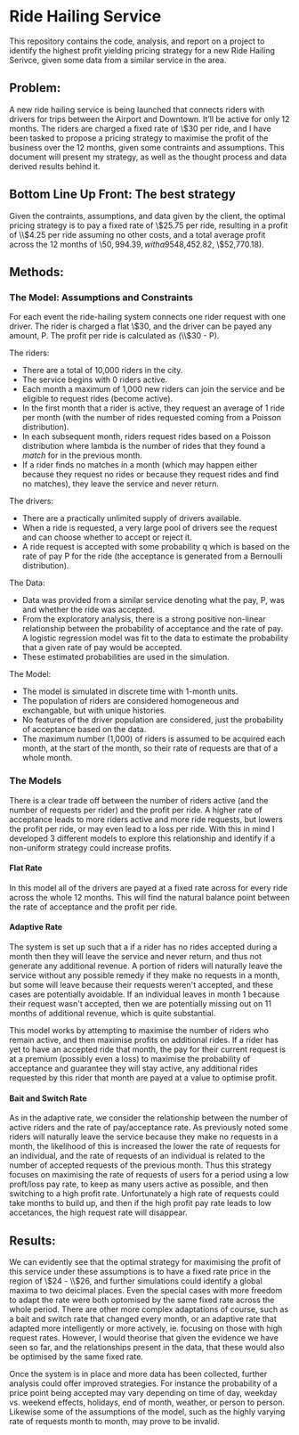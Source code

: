 # Ride Hailing Service

This repository contains the code, analysis, and report on a project to identify the highest profit yielding pricing strategy for a new Ride Hailing Serivce, given some data from a similar service in the area.


## Problem:

A new ride hailing service is being launched that connects riders with drivers for trips between the Airport and Downtown. It’ll be active for only 12 months. The riders are charged a fixed rate of \\$30 per ride, and I have been tasked to propose a pricing strategy to maximise the profit of the business over the 12 months, given some contraints and assumptions. This document will present my strategy, as well as the thought process and data derived results behind it.


## Bottom Line Up Front: The best strategy

Given the contraints, assumptions, and data given by the client, the optimal pricing strategy is to pay a fixed rate of \\$25.75 per ride, resulting in a profit of \\$4.25 per ride assuming no other costs, and a total average profit across the 12 months of \\$50,994.39, with a 95% confidence interval of (\\$48,452.82, \\$52,770.18).


## Methods:

### The Model: Assumptions and Constraints

For each event the ride-hailing system connects one rider request with one driver. The rider is charged a flat \\$30, and the driver can be payed any amount, P. The profit per ride is calculated as (\\$30 - P).

The riders:
- There are a total of 10,000 riders in the city.
- The service begins with 0 riders active.
- Each month a maximum of 1,000 new riders can join the service and be eligible to request rides (become active).
- In the first month that a rider is active, they request an average of 1 ride per month (with the number of rides requested coming from a Poisson distribution).
- In each subsequent month, riders request rides based on a Poisson distribution where lambda is the number of rides that they found a *match* for in the previous month.
- If a rider finds no matches in a month (which may happen either because they request no rides or because they request rides and find no matches), they leave the service and never return.

The drivers:
- There are a practically unlimited supply of drivers available.
- When a ride is requested, a very large pool of drivers see the request and can choose whether to accept or reject it.
- A ride request is accepted with some probability q which is based on the rate of pay P for the ride (the acceptance is generated from a Bernoulli distribution).

The Data:
- Data was provided from a similar service denoting what the pay, P, was and whether the ride was accepted.
- From the exploratory analysis, there is a strong positive non-linear relationship between the probability of acceptance and the rate of pay. A logistic regression model was fit to the data to estimate the probability that a given rate of pay would be accepted.
- These estimated probabilities are used in the simulation.

The Model:
- The model is simulated in discrete time with 1-month units.
- The population of riders are considered homogeneous and exchangable, but with unique histories. 
- No features of the driver population are considered, just the probability of acceptance based on the data.
- The maximum number (1,000) of riders is assumed to be acquired each month, at the start of the month, so their rate of requests are that of a whole month.

### The Models

There is a clear trade off between the number of riders active (and the number of requests per rider) and the profit per ride. A higher rate of acceptance leads to more riders active and more ride requests, but lowers the profit per ride, or may even lead to a loss per ride. With this in mind I developed 3 different models to explore this relationship and identify if a non-uniform strategy could increase profits.

#### Flat Rate

In this model all of the drivers are payed at a fixed rate across for every ride across the whole 12 months. This will find the natural balance point between the rate of acceptance and the profit per ride.

#### Adaptive Rate

The system is set up such that a if a rider has no rides accepted during a month then they will leave the service and never return, and thus not generate any additional revenue. A portion of riders will naturally leave the service without any possible remedy if they make no requests in a month, but some will leave because their requests weren't accepted, and these cases are potentially avoidable. If an individual leaves in month 1 because their request wasn't accepted, then we are potentially missing out on 11 months of additional revenue, which is quite substantial.

This model works by attempting to maximise the number of riders who remain active, and then maximise profits on additional rides. If a rider has yet to have an accepted ride that month, the pay for their current request is at a premium (possibly even a loss) to maximise the probability of acceptance and guarantee they will stay active, any additional rides requested by this rider that month are payed at a value to optimise profit.

#### Bait and Switch Rate

As in the adaptive rate, we consider the relationship between the number of active riders and the rate of pay/acceptance rate. As previously noted some riders will naturally leave the service because they make no requests in a month, the likelihood of this is increased the lower the rate of requests for an individual, and the rate of requests of an individual is related to the number of accepted requests of the previous month. Thus this strategy focuses on maximising the rate of requests of users for a period using a low proft/loss pay rate, to keep as many users active as possible, and then switching to a high profit rate. Unfortunately a high rate of requests could take months to build up, and then if the high profit pay rate leads to low accetances, the high request rate will disappear.


## Results:

We can evidently see that the optimal strategy for maximising the profit of this service under these assumptions is to have a fixed rate price in the region of \\$24 - \\$26, and further simulations could identify a global maxima to two deicimal places. Even the special cases with more freedom to adapt the rate were both optomised by the same fixed rate across the whole period. There are other more complex adaptations of course, such as a bait and switch rate that changed every month, or an adaptive rate that adapted more intelligently or more actively, ie. focusing on those with high request rates. However, I would theorise that given the evidence we have seen so far, and the relationships present in the data, that these would also be optimised by the same fixed rate.

Once the system is in place and more data has been collected, further analysis could offer improved strategies. For instance the probability of a price point being accepted may vary depending on time of day, weekday vs. weekend effects, holidays, end of month, weather, or person to person. Likewise some of the assumptions of the model, such as the highly varying rate of requests month to month, may prove to be invalid.